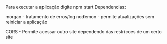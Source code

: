 Para executar a aplicação digite npm start
Dependencias:

morgan - tratamento de erros/log
nodemon - permite atualizações sem reiniciar a aplicação

CORS - Permite acessar outro site dependendo das restricoes de um certo site